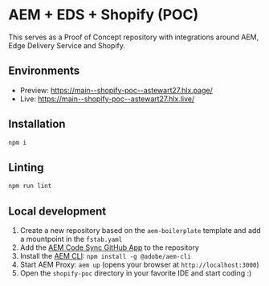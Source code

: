 # AEM + EDS + Shopify (POC)
This serves as a Proof of Concept repository with integrations around AEM, Edge Delivery Service and Shopify.

## Environments
- Preview: https://main--shopify-poc--astewart27.hlx.page/
- Live: https://main--shopify-poc--astewart27.hlx.live/

## Installation

```sh
npm i
```

## Linting

```sh
npm run lint
```

## Local development

1. Create a new repository based on the `aem-boilerplate` template and add a mountpoint in the `fstab.yaml`
1. Add the [AEM Code Sync GitHub App](https://github.com/apps/aem-code-sync) to the repository
1. Install the [AEM CLI](https://github.com/adobe/helix-cli): `npm install -g @adobe/aem-cli`
1. Start AEM Proxy: `aem up` (opens your browser at `http://localhost:3000`)
1. Open the `shopify-poc` directory in your favorite IDE and start coding :)
